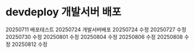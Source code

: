 # devdeploy 개발서버 배포

20250711 배포테스트
20250724 개발서버배포
20250724 수정
20250727 수정
20250730 수정
20250801 수정
20250804 수정
20250806 수정
20250808 수정
20250812 수정 


